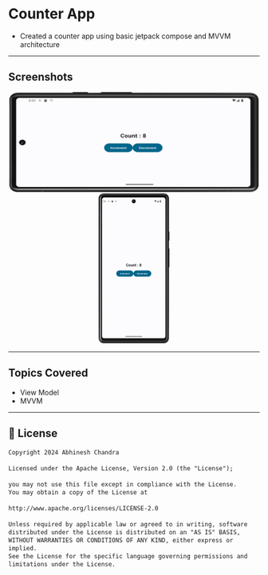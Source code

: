 # Counter App
- Created a counter app using basic jetpack compose and MVVM architecture
---
## Screenshots
<p align="center">
<img src = "https://raw.githubusercontent.com/abhineshchandra1234/CounterMVVM/master/app/src/main/res/drawable/screenshots/landscape.png" height=200px width=500px/>
  <img src = "https://raw.githubusercontent.com/abhineshchandra1234/CounterMVVM/master/app/src/main/res/drawable/screenshots/potrait.png" height=300px/>
</p>

---
## Topics Covered
- View Model
- MVVM
---
## 📝 License
```
Copyright 2024 Abhinesh Chandra

Licensed under the Apache License, Version 2.0 (the "License");

you may not use this file except in compliance with the License.
You may obtain a copy of the License at

http://www.apache.org/licenses/LICENSE-2.0

Unless required by applicable law or agreed to in writing, software
distributed under the License is distributed on an "AS IS" BASIS,
WITHOUT WARRANTIES OR CONDITIONS OF ANY KIND, either express or implied.
See the License for the specific language governing permissions and
limitations under the License.
```
